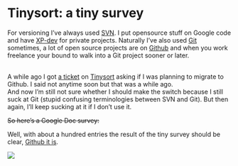 <!--
  date: 2012-07-03
  modified: 2020-05-31
  slug: tinysort-a-tiny-survey
  type: post
  categories: code
  tags: jQuery, SVN, Tinysort, Git, Github
-->

# Tinysort: a tiny survey

<p>For versioning I&#8217;ve always used <a href="http://subversion.tigris.org/">SVN</a>. I put opensource stuff on Google code and have <a href="http://xp-dev.com/">XP-dev</a> for private projects. Naturally I&#8217;ve also used <a href="http://git-scm.com/">Git</a> sometimes, a lot of open source projects are on <a href="https://github.com/">Github</a> and when you work freelance your bound to walk into a Git project sooner or later.</p>
<p><!--more--><br />
A while ago I got <a href="https://code.google.com/p/tinysort/issues/detail?id=28&amp;can=1">a ticket</a> on <a href="https://tinysort.sjeiti.com/">Tinysort</a> asking if I was planning to migrate to Github. I said not anytime soon but that was a while ago.<br />
And now I&#8217;m still not sure whether I should make the switch because I still suck at Git (stupid confusing terminologies between SVN and Git). But then again, I&#8217;ll keep sucking at it if I don&#8217;t use it.</p>
<p><del datetime="2012-08-24T07:05:36+00:00">So here&#8217;s a Google Doc survey:</del></p>
<p>Well, with about a hundred entries the result of the tiny survey should be clear, <a href="https://github.com/Sjeiti/TinySort" title="TinySort on Github" target="_blank">Github it is</a>.</p>
<p><img src="https://docs.google.com/spreadsheet/oimg?key=0AgLsBMvUgAW8dEZHY0hFTXJ6Q1ZFUzZVcVpmM0t4V3c&#038;oid=3&#038;zx=sriyr9l0vt49" /></p>
<p><!--iframe src="https://docs.google.com/spreadsheet/embeddedform?formkey=dEZHY0hFTXJ6Q1ZFUzZVcVpmM0t4V3c6MQ" width="100%" height="480px" frameborder="0" marginheight="0" marginwidth="0">Bezig met laden...</iframe--></p>
